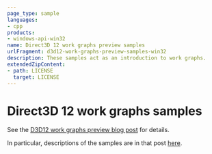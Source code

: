 ```yaml
---
page_type: sample
languages:
- cpp
products:
- windows-api-win32
name: Direct3D 12 work graphs preview samples
urlFragment: d3d12-work-graphs-preview-samples-win32
description: These samples act as an introduction to work graphs.
extendedZipContent:
- path: LICENSE
  target: LICENSE
---
```


# Direct3D 12 work graphs samples
See the [D3D12 work graphs preview blog post](https://devblogs.microsoft.com/directx/d3d12-work-graphs-preview/) for details.

In particular, descriptions of the samples are in that post [here](https://devblogs.microsoft.com/directx/d3d12-work-graphs-preview/#Samples).
